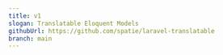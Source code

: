 ```yaml
---
title: v1
slogan: Translatable Eloquent Models
githubUrl: https://github.com/spatie/laravel-translatable
branch: main
---
```

